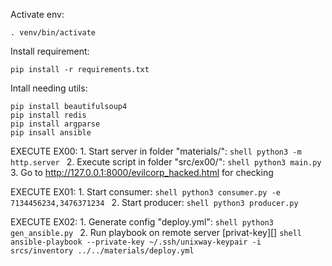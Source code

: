 Activate env:
```shell
. venv/bin/activate
```

Install requirement:
```shell
pip install -r requirements.txt
```

Intall needing utils:
```shell
pip install beautifulsoup4
pip install redis
pip install argparse
pip insall ansible
```

EXECUTE EX00:
	1. Start server in folder "materials/":
		```shell
		python3 -m http.server
		```
	2. Execute script in folder "src/ex00/":
		```shell
		python3 main.py
		```
	3. Go to http://127.0.0.1:8000/evilcorp_hacked.html for checking


EXECUTE EX01:
	1. Start consumer:
		```shell
		python3 consumer.py -e 7134456234,3476371234
		```
	2. Start producer:
		```shell
		python3 producer.py
		```

EXECUTE EX02:
	1. Generate config "deploy.yml":
		```shell
		python3 gen_ansible.py
		```
	2. Run playbook on remote server [privat-key][]
		```shell
		ansible-playbook --private-key ~/.ssh/unixway-keypair -i srcs/inventory ../../materials/deploy.yml
		```


